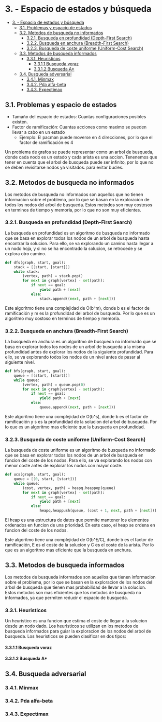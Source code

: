 # 3. - Espacio de estados y búsqueda

- [3. - Espacio de estados y búsqueda](#3---espacio-de-estados-y-búsqueda)
  - [3.1. Problemas y espacio de estados](#31-problemas-y-espacio-de-estados)
  - [3.2. Metodos de busqueda no informados](#32-metodos-de-busqueda-no-informados)
    - [3.2.1. Busqueda en profundidad (Depth-First Search)](#321-busqueda-en-profundidad-depth-first-search)
    - [3.2.2. Busqueda en anchura (Breadth-First Search)](#322-busqueda-en-anchura-breadth-first-search)
    - [3.2.3. Busqueda de coste uniforme (Uniform-Cost Search)](#323-busqueda-de-coste-uniforme-uniform-cost-search)
  - [3.3. Metodos de busqueda informados](#33-metodos-de-busqueda-informados)
    - [3.3.1. Heuristicos](#331-heuristicos)
      - [3.3.1.1 Busqueda voraz](#3311-busqueda-voraz)
      - [3.3.1.2 Busqueda A\*](#3312-busqueda-a)
  - [3.4. Busqueda adversarial](#34-busqueda-adversarial)
    - [3.4.1. Minmax](#341-minmax)
    - [3.4.2. Pda alfa-beta](#342-pda-alfa-beta)
    - [3.4.3. Expectimax](#343-expectimax)

## 3.1. Problemas y espacio de estados

- Tamaño del espacio de estados: Cuantas configuraciones posibles existen.
- Factor de ramificación: Cuantas acciones como maximo se pueden llevar a cabo en un estado
  - Ejemplo: El pacman puede moverse en 4 direcciones, por lo que el factor de ramificación es 4

Un problema de grafos se puede representar como un arbol de busqueda, donde cada nodo es un estado y cada arista es una accion. Tenenemos que tener en cuenta que el arbol de busqueda puede ser infinito, por lo que no se deben revisitarse nodos ya visitados. para evitar bucles.

## 3.2. Metodos de busqueda no informados

Los metodos de busqueda no informados son aquellos que no tienen informacion sobre el problema, por lo que se basan en la exploracion de todos los nodos del arbol de busqueda. Estos metodos son muy costosos en terminos de tiempo y memoria, por lo que no son muy eficientes.

### 3.2.1. Busqueda en profundidad (Depth-First Search)

La busqueda en profundidad es un algoritmo de busqueda no informado que se basa en explorar todos los nodos de un arbol de busqueda hasta encontrar la solucion. Para ello, se va explorando un camino hasta llegar a un nodo hoja, y si no se ha encontrado la solucion, se retrocede y se explora otro camino.

```python
def dfs(graph, start, goal):
    stack = [(start, [start])]
    while stack:
        (vertex, path) = stack.pop()
        for next in graph[vertex] - set(path):
            if next == goal:
                yield path + [next]
            else:
                stack.append((next, path + [next]))
```

Este algoritmo tiene una complejidad de O(b^m), donde b es el factor de ramificación y m es la profundidad del arbol de busqueda. Por lo que es un algoritmo muy costoso en terminos de tiempo y memoria.

### 3.2.2. Busqueda en anchura (Breadth-First Search)

La busqueda en anchura es un algoritmo de busqueda no informado que se basa en explorar todos los nodos de un arbol de busqueda a la misma profundidad antes de explorar los nodos de la siguiente profundidad. Para ello, se va explorando todos los nodos de un nivel antes de pasar al siguiente nivel.

```python
def bfs(graph, start, goal):
    queue = [(start, [start])]
    while queue:
        (vertex, path) = queue.pop(0)
        for next in graph[vertex] - set(path):
            if next == goal:
                yield path + [next]
            else:
                queue.append((next, path + [next]))
```

Este algoritmo tiene una complejidad de O(b^s), donde b es el factor de ramificación y s es la profundidad de la solucion del arbol de busqueda. Por lo que es un algoritmo mas eficiente que la busqueda en profundidad.

### 3.2.3. Busqueda de coste uniforme (Uniform-Cost Search)

La busqueda de coste uniforme es un algoritmo de busqueda no informado que se basa en explorar todos los nodos de un arbol de busqueda en funcion del coste de los nodos. Para ello, se va explorando los nodos con menor coste antes de explorar los nodos con mayor coste.

```python
def ucs(graph, start, goal):
    queue = [(0, start, [start])]
    while queue:
        (cost, vertex, path) = heapq.heappop(queue)
        for next in graph[vertex] - set(path):
            if next == goal:
                yield path + [next]
            else:
                heapq.heappush(queue, (cost + 1, next, path + [next]))
```

El heap es una estructura de datos que permite mantener los elementos ordenados en funcion de una prioridad. En este caso, el heap se ordena en funcion del coste de los nodos.

Este algoritmo tiene una complejidad de O(b^E/C), donde b es el factor de ramificación, E es el coste de la solucion y C es el coste de la arista. Por lo que es un algoritmo mas eficiente que la busqueda en anchura.

## 3.3. Metodos de busqueda informados

Los metodos de busqueda informados son aquellos que tienen informacion sobre el problema, por lo que se basan en la exploracion de los nodos del arbol de busqueda que tienen mas probabilidad de llevar a la solucion. Estos metodos son mas eficientes que los metodos de busqueda no informados, ya que permiten reducir el espacio de busqueda.

### 3.3.1. Heuristicos

Un heuristico es una funcion que estima el coste de llegar a la solucion desde un nodo dado. Los heuristicos se utilizan en los metodos de busqueda informados para guiar la exploracion de los nodos del arbol de busqueda. Los heuristicos se pueden clasificar en dos tipos:

#### 3.3.1.1 Busqueda voraz

#### 3.3.1.2 Busqueda A*

## 3.4. Busqueda adversarial

### 3.4.1. Minmax

### 3.4.2. Pda alfa-beta

### 3.4.3. Expectimax
